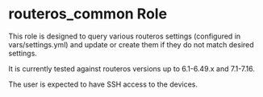 # routeros_common Role

This role is designed to query various routeros settings (configured in vars/settings.yml)
and update or create them if they do not match desired settings.

It is currently tested against routeros versions up to 6.1-6.49.x and 7.1-7.16.

The user is expected to have SSH access to the devices.
